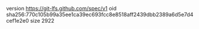 version https://git-lfs.github.com/spec/v1
oid sha256:770c105b99a35ee1ca39ec693fcc8e8518aff2439dbb2389a6d5e7d4cef1e2e0
size 2922
